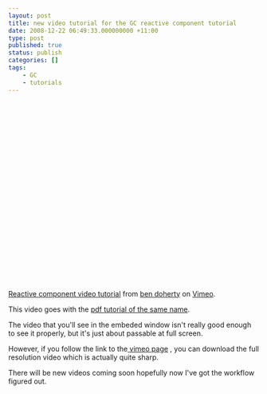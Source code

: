 ```yaml
---
layout: post
title: new video tutorial for the GC reactive component tutorial
date: 2008-12-22 06:49:33.000000000 +11:00
type: post
published: true
status: publish
categories: []
tags:
    - GC
    - tutorials
---
```


<p><object width="500" height="377"><param name="allowfullscreen" value="true" /><param name="allowscriptaccess" value="always" /><param name="movie" value="http://vimeo.com/moogaloop.swf?clip_id=2598293&amp;server=vimeo.com&amp;show_title=1&amp;show_byline=0&amp;show_portrait=0&amp;color=00ADEF&amp;fullscreen=1" /><embed src="http://vimeo.com/moogaloop.swf?clip_id=2598293&amp;server=vimeo.com&amp;show_title=1&amp;show_byline=0&amp;show_portrait=0&amp;color=00ADEF&amp;fullscreen=1" type="application/x-shockwave-flash" allowfullscreen="true" allowscriptaccess="always" width="500" height="377"></embed></object><br /><a href="http://vimeo.com/2598293">Reactive component video tutorial</a> from <a href="http://vimeo.com/user973949">ben doherty</a> on <a href="http://vimeo.com">Vimeo</a>.</p>
<p>This video goes with the <a href="http://www.notionparallax.co.uk/wordpress/?p=92" target="_blank">pdf tutorial of the same name</a>.</p>
<p>The video that you'll see in the embeded window isn't really good enough to see it properly, but it's just about passable at full screen.</p>
<p>However, if you follow the link to the<a href="http://www.vimeo.com/2598293" target="_blank"> vimeo page</a> , you can download the full resolution video which is actually quite sharp.</p>
<p>There will be new videos coming soon hopefully now I've got the workflow figured out.</p>
